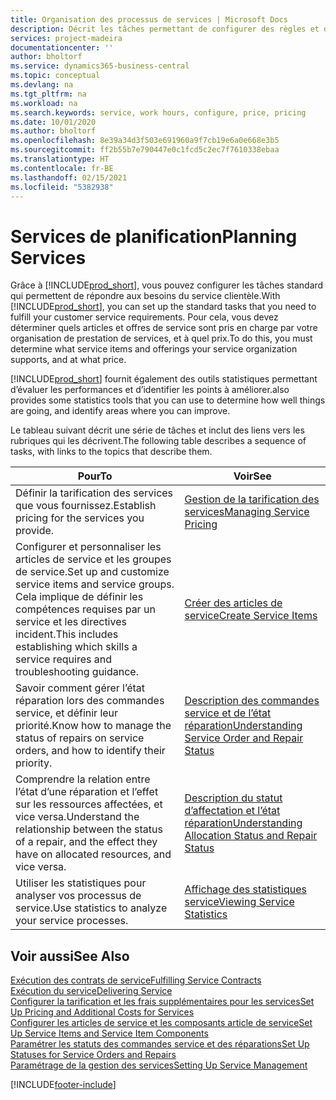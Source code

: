 ```yaml
---
title: Organisation des processus de services | Microsoft Docs
description: Décrit les tâches permettant de configurer des règles et des valeurs pour définir vos stratégies de services et vos processus de vente.
services: project-madeira
documentationcenter: ''
author: bholtorf
ms.service: dynamics365-business-central
ms.topic: conceptual
ms.devlang: na
ms.tgt_pltfrm: na
ms.workload: na
ms.search.keywords: service, work hours, configure, price, pricing
ms.date: 10/01/2020
ms.author: bholtorf
ms.openlocfilehash: 8e39a34d3f503e691960a9f7cb19e6a0e668e3b5
ms.sourcegitcommit: ff2b55b7e790447e0c1fcd5c2ec7f7610338ebaa
ms.translationtype: HT
ms.contentlocale: fr-BE
ms.lasthandoff: 02/15/2021
ms.locfileid: "5382938"
---
```

# <a name="planning-services"></a><span data-ttu-id="2da2a-103">Services de planification</span><span class="sxs-lookup"><span data-stu-id="2da2a-103">Planning Services</span></span>
<span data-ttu-id="2da2a-104">Grâce à [!INCLUDE[prod_short](includes/prod_short.md)], vous pouvez configurer les tâches standard qui permettent de répondre aux besoins du service clientèle.</span><span class="sxs-lookup"><span data-stu-id="2da2a-104">With [!INCLUDE[prod_short](includes/prod_short.md)], you can set up the standard tasks that you need to fulfill your customer service requirements.</span></span> <span data-ttu-id="2da2a-105">Pour cela, vous devez déterminer quels articles et offres de service sont pris en charge par votre organisation de prestation de services, et à quel prix.</span><span class="sxs-lookup"><span data-stu-id="2da2a-105">To do this, you must determine what service items and offerings your service organization supports, and at what price.</span></span>   

[!INCLUDE[prod_short](includes/prod_short.md)] <span data-ttu-id="2da2a-106">fournit également des outils statistiques permettant d’évaluer les performances et d’identifier les points à améliorer.</span><span class="sxs-lookup"><span data-stu-id="2da2a-106">also provides some statistics tools that you can use to determine how well things are going, and identify areas where you can improve.</span></span>
  
<span data-ttu-id="2da2a-107">Le tableau suivant décrit une série de tâches et inclut des liens vers les rubriques qui les décrivent.</span><span class="sxs-lookup"><span data-stu-id="2da2a-107">The following table describes a sequence of tasks, with links to the topics that describe them.</span></span>   
  
|<span data-ttu-id="2da2a-108">**Pour**</span><span class="sxs-lookup"><span data-stu-id="2da2a-108">**To**</span></span>|<span data-ttu-id="2da2a-109">**Voir**</span><span class="sxs-lookup"><span data-stu-id="2da2a-109">**See**</span></span>|  
|------------|-------------|  
|<span data-ttu-id="2da2a-110">Définir la tarification des services que vous fournissez.</span><span class="sxs-lookup"><span data-stu-id="2da2a-110">Establish pricing for the services you provide.</span></span>|[<span data-ttu-id="2da2a-111">Gestion de la tarification des services</span><span class="sxs-lookup"><span data-stu-id="2da2a-111">Managing Service Pricing</span></span>](service-service-price-management.md)|
|<span data-ttu-id="2da2a-112">Configurer et personnaliser les articles de service et les groupes de service.</span><span class="sxs-lookup"><span data-stu-id="2da2a-112">Set up and customize service items and service groups.</span></span> <span data-ttu-id="2da2a-113">Cela implique de définir les compétences requises par un service et les directives incident.</span><span class="sxs-lookup"><span data-stu-id="2da2a-113">This includes establishing which skills a service requires and troubleshooting guidance.</span></span>| [<span data-ttu-id="2da2a-114">Créer des articles de service</span><span class="sxs-lookup"><span data-stu-id="2da2a-114">Create Service Items</span></span>](service-how-to-create-service-items.md)|  
|<span data-ttu-id="2da2a-115">Savoir comment gérer l’état réparation lors des commandes service, et définir leur priorité.</span><span class="sxs-lookup"><span data-stu-id="2da2a-115">Know how to manage the status of repairs on service orders, and how to identify their priority.</span></span>|[<span data-ttu-id="2da2a-116">Description des commandes service et de l’état réparation</span><span class="sxs-lookup"><span data-stu-id="2da2a-116">Understanding Service Order and Repair Status</span></span>](service-service-order-status-and-repair-status.md)|  
|<span data-ttu-id="2da2a-117">Comprendre la relation entre l’état d’une réparation et l’effet sur les ressources affectées, et vice versa.</span><span class="sxs-lookup"><span data-stu-id="2da2a-117">Understand the relationship between the status of a repair, and the effect they have on allocated resources, and vice versa.</span></span>|[<span data-ttu-id="2da2a-118">Description du statut d’affectation et l’état réparation</span><span class="sxs-lookup"><span data-stu-id="2da2a-118">Understanding Allocation Status and Repair Status</span></span>](service-allocation-status-and-repair-status.md)|  
|<span data-ttu-id="2da2a-119">Utiliser les statistiques pour analyser vos processus de service.</span><span class="sxs-lookup"><span data-stu-id="2da2a-119">Use statistics to analyze your service processes.</span></span> | [<span data-ttu-id="2da2a-120">Affichage des statistiques service</span><span class="sxs-lookup"><span data-stu-id="2da2a-120">Viewing Service Statistics</span></span>](service-service-statistics.md) |

## <a name="see-also"></a><span data-ttu-id="2da2a-121">Voir aussi</span><span class="sxs-lookup"><span data-stu-id="2da2a-121">See Also</span></span>
[<span data-ttu-id="2da2a-122">Exécution des contrats de service</span><span class="sxs-lookup"><span data-stu-id="2da2a-122">Fulfilling Service Contracts</span></span>](service-fulfill-service-contracts.md)  
[<span data-ttu-id="2da2a-123">Exécution du service</span><span class="sxs-lookup"><span data-stu-id="2da2a-123">Delivering Service</span></span>](service-deliver-service.md)  
[<span data-ttu-id="2da2a-124">Configurer la tarification et les frais supplémentaires pour les services</span><span class="sxs-lookup"><span data-stu-id="2da2a-124">Set Up Pricing and Additional Costs for Services</span></span>](service-how-setup-service-costs-pricing.md)  
[<span data-ttu-id="2da2a-125">Configurer les articles de service et les composants article de service</span><span class="sxs-lookup"><span data-stu-id="2da2a-125">Set Up Service Items and Service Item Components</span></span>](service-how-setup-service-items.md)  
[<span data-ttu-id="2da2a-126">Paramétrer les statuts des commandes service et des réparations</span><span class="sxs-lookup"><span data-stu-id="2da2a-126">Set Up Statuses for Service Orders and Repairs</span></span>](service-order-repair-status.md)  
[<span data-ttu-id="2da2a-127">Paramétrage de la gestion des services</span><span class="sxs-lookup"><span data-stu-id="2da2a-127">Setting Up Service Management</span></span>](service-setup-service.md)  


[!INCLUDE[footer-include](includes/footer-banner.md)]
